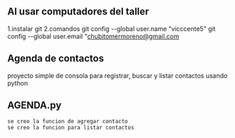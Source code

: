 ## Al usar computadores del taller
1.instalar git
2.comandos
    git config --global user.name "vicccente5"
    git config --global user.email "chubitomermoreno@gmail.com


## Agenda de contactos
proyecto simple de consola para registrar, buscar y listar contactos usando python

## AGENDA.py
    se creo la funcion de agregar contacto
    se creo la funcion para listar contactos
